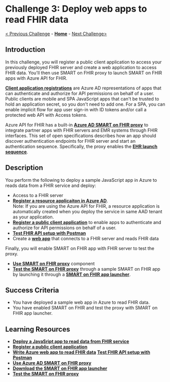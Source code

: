 # Challenge 3: Deploy web apps to read FHIR data

[< Previous Challenge](./Challenge02.md) - **[Home](../readme.md)** - [Next Challenge>](./Challenge04.md)

## Introduction

In this challenge, you will register a public client application to access your previously deployed FHIR server and create a web application to access FHIR data.  You'll then use SMART on FHIR proxy to launch SMART on FHIR apps with Azure API for FHIR.

**[Client application registrations](https://docs.microsoft.com/en-us/azure/healthcare-apis/register-public-azure-ad-client-app)** are Azure AD representations of apps that can authenticate and authorize for API permissions on behalf of a user. Public clients are mobile and SPA JavaScript apps that can't be trusted to hold an application secret, so you don't need to add one.  For a SPA, you can enable implicit flow for app user sign-in with ID tokens and/or call a protected web API with Access tokens.

Azure API for FHIR has a built-in **[Azure AD SMART on FHIR proxy](https://docs.microsoft.com/en-us/azure/healthcare-apis/use-smart-on-fhir-proxy)** to integrate partner apps with FHIR servers and EMR systems through FHIR interfaces. This set of open specifications describes how an app should discover authentication endpoints for FHIR server and start an authentication sequence.  Specifically, the proxy enables the **[EHR launch sequence](https://hl7.org/fhir/smart-app-launch/#ehr-launch-sequence)**.  

## Description

You perform the following to deploy a sample JavaScript app in Azure to reads data from a FHIR service and deploy:
- Access to a FHIR server
- **[Register a resource applicaiton in Azure AD](https://docs.microsoft.com/en-us/azure/healthcare-apis/register-resource-azure-ad-client-app)**.  
    Note: If you are using the Azure API for FHIR, a resource application is automatically created when you deploy the service in same AAD tenant as your application.
- **[Register a public client application](https://docs.microsoft.com/en-us/azure/healthcare-apis/tutorial-web-app-public-app-reg)** to enable apps to authenticate and authorize for API permissions on behalf of a user.
- **[Test FHIR API setup with Postman](https://docs.microsoft.com/en-us/azure/healthcare-apis/tutorial-web-app-test-postman)**
- Create a **[web app](https://docs.microsoft.com/en-us/azure/healthcare-apis/tutorial-web-app-write-web-app#create-web-application)** that connects to a FHIR server and reads FHIR data

Finally, you will enable SMART on FHIR app with FHIR server to test the proxy.
- **[Use SMART on FHIR proxy](https://docs.microsoft.com/en-us/azure/healthcare-apis/use-smart-on-fhir-proxy)** component 
- **[Test the SMART on FHIR proxy](https://docs.microsoft.com/en-us/azure/healthcare-apis/use-smart-on-fhir-proxy#test-the-smart-on-fhir-proxy)** through a sample SMART on FHIR app by launching it through a **[SMART on FHIR app launcher](https://docs.microsoft.com/en-us/azure/healthcare-apis/use-smart-on-fhir-proxy#download-the-smart-on-fhir-app-launcher)**.   


## Success Criteria
- You have deployed a sample web app in Azure to read FHIR data.
- You have enabled SMART on FHIR and test the proxy with SMART on FHIR app launcher.

## Learning Resources

- **[Deploy a JavaSript app to read data from FHIR service](https://docs.microsoft.com/en-us/azure/healthcare-apis/tutorial-web-app-fhir-server)**
- **[Register a public client application](https://docs.microsoft.com/en-us/azure/healthcare-apis/tutorial-web-app-public-app-reg)**
- **[Write Azure web app to read FHIR data](https://docs.microsoft.com/en-us/azure/healthcare-apis/tutorial-web-app-write-web-app)**
**[Test FHIR API setup with Postman](https://docs.microsoft.com/en-us/azure/healthcare-apis/tutorial-web-app-test-postman)**
- **[Use Azure AD SMART on FHIR proxy](https://docs.microsoft.com/en-us/azure/healthcare-apis/use-smart-on-fhir-proxy)**
- **[Download the SMART on FHIR app launcher](https://docs.microsoft.com/en-us/azure/healthcare-apis/use-smart-on-fhir-proxy#download-the-smart-on-fhir-app-launcher)**
- **[Test the SMART on FHIR proxy](https://docs.microsoft.com/en-us/azure/healthcare-apis/use-smart-on-fhir-proxy#test-the-smart-on-fhir-proxy)**